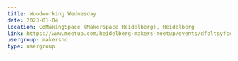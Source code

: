 ```yaml
---
title: Woodworking Wednesday
date: 2023-01-04
location: CoMakingSpace (Makerspace Heidelberg), Heidelberg
link: https://www.meetup.com/heidelberg-makers-meetup/events/dfbltsyfccbgb/
usergroup: makershd
type: usergroup
---
```

